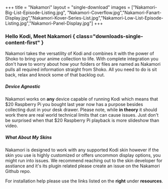 +++
title = "Nakamori"
layout = "single-download"
images = ["Nakamori-Big-List-Episode-Listing.jpg", "Nakamori-Coverflow.jpg","Nakamori-Fanart-Display.jpg","Nakamori-Kover-Series-List.jpg","Nakamori-Low-List-Episode-Listing.jpg","Nakamori-Panel-Display.jpg"]
+++

### Hello Kodi, Meet Nakamori { class="downloads-single-content-first" }

Nakamori takes the versatility of Kodi and combines it with the power of Shoko to bring your anime collection to life. With complete integration you don't have to worry about how your folders or files are named as Nakamori pulls all required information straight from Shoko. All you need to do is sit back, relax and knock some of that backlog out. 

##### Device Agnostic

Nakamori works on **any** device capable of running Kodi which means that $20 Raspberry Pi you bought last year now has a purpose besides collecting dust in your desk drawer. Please note, while **in theory** it should work there are real world technical limits that can cause issues. Just don't be surprised when that $20 Raspberry Pi playback is more slideshow than video.

##### What About My Skins

Nakamori is designed to work with any supported Kodi skin however if the skin you use is highly customized or offers uncommon display options, you might run into issues. We recommend reaching out to the skin developer for asstiance and it's its plugin related please create an issue on the Nakamori Github repo. 

For installation help please use the links listed on the **right** under **resources**.